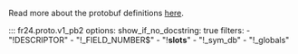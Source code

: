 Read more about the protobuf definitions [here](https://github.com/cathaypacific8747/fr24/blob/master/src/fr24/proto/README.md).

::: fr24.proto.v1_pb2
    options:
        show_if_no_docstring: true
        filters:
            - "!DESCRIPTOR"
            - "!_FIELD_NUMBER$"
            - "!__slots__"
            - "!_sym_db"
            - "!_globals"